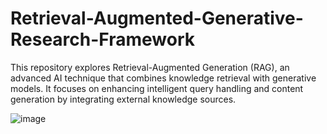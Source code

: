 # Retrieval-Augmented-Generative-Research-Framework
 This repository explores Retrieval-Augmented Generation (RAG), an advanced AI technique that combines knowledge retrieval with generative models. It focuses on enhancing intelligent query handling and content generation by integrating external knowledge sources. 

![image](https://github.com/user-attachments/assets/0afafb3a-74f8-4bd1-88f1-ba4abfc0c984)

